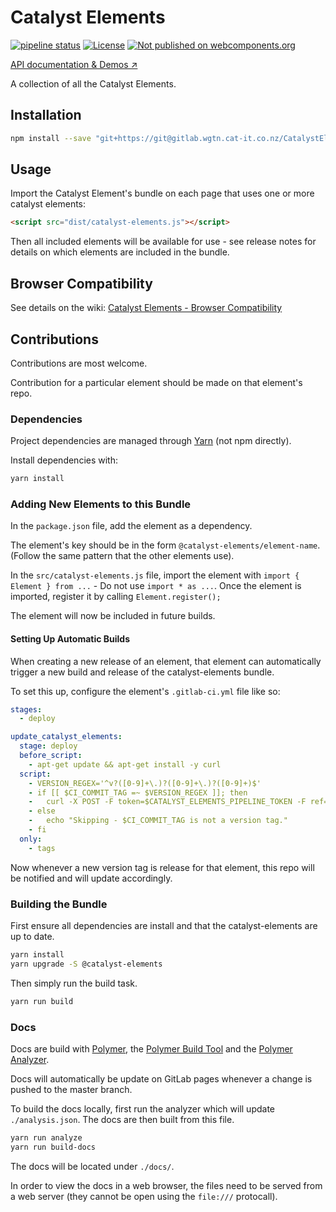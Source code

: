 # Catalyst Elements

[![pipeline status](https://gitlab.wgtn.cat-it.co.nz/CatalystElements/CatalystElements/badges/master/pipeline.svg)](https://gitlab.wgtn.cat-it.co.nz/CatalystElements/CatalystElements/pipelines)
[![License](https://img.shields.io/badge/license-BSD%203--Clause-blue.svg)](LICENSE)
[![Not published on webcomponents.org](https://img.shields.io/badge/webcomponents.org-unpublished-red.svg)](https://gitlab.wgtn.cat-it.co.nz/CatalystElements/CatalystElements)

[API documentation & Demos ↗](http://catalystelements.pages.gitlab.wgtn.cat-it.co.nz/CatalystElements/)

A collection of all the Catalyst Elements.

## Installation

```sh
npm install --save "git+https://git@gitlab.wgtn.cat-it.co.nz/CatalystElements/CatalystElements.git"
```

## Usage

Import the Catalyst Element's bundle on each page that uses one or more catalyst elements:

```html
<script src="dist/catalyst-elements.js"></script>
```

Then all included elements will be available for use - see release notes for details on which elements are included in the bundle.

## Browser Compatibility

See details on the wiki: [Catalyst Elements - Browser Compatibility](https://wiki.wgtn.cat-it.co.nz/wiki/Catalyst_Elements#Browser_Compatibility)

## Contributions

Contributions are most welcome.

Contribution for a particular element should be made on that element's repo.

### Dependencies

Project dependencies are managed through [Yarn](https://yarnpkg.com/lang/en/docs/install/) (not npm directly).

Install dependencies with:

```sh
yarn install
```

### Adding New Elements to this Bundle

In the `package.json` file, add the element as a dependency.

The element's key should be in the form `@catalyst-elements/element-name`.  
(Follow the same pattern that the other elements use).

In the `src/catalyst-elements.js` file, import the element with `import { Element } from ...` - Do not use `import * as ...`.
Once the element is imported, register it by calling `Element.register();`

The element will now be included in future builds.

#### Setting Up Automatic Builds

When creating a new release of an element, that element can automatically trigger a new build and release of the catalyst-elements bundle.

To set this up, configure the element's `.gitlab-ci.yml` file like so:

```yml
stages:
  - deploy

update_catalyst_elements:
  stage: deploy
  before_script:
    - apt-get update && apt-get install -y curl
  script:
    - VERSION_REGEX='^v?([0-9]+\.)?([0-9]+\.)?([0-9]+)$'
    - if [[ $CI_COMMIT_TAG =~ $VERSION_REGEX ]]; then
    -   curl -X POST -F token=$CATALYST_ELEMENTS_PIPELINE_TOKEN -F ref=CATALYST_ELEMENTS_PIPELINE_REF https://gitlab.wgtn.cat-it.co.nz/api/v4/projects/1077/trigger/pipeline
    - else
    -   echo "Skipping - $CI_COMMIT_TAG is not a version tag."
    - fi
  only:
    - tags
```

Now whenever a new version tag is release for that element, this repo will be notified and will update accordingly.

### Building the Bundle

First ensure all dependencies are install and that the catalyst-elements are up to date.

```sh
yarn install
yarn upgrade -S @catalyst-elements
```

Then simply run the build task.

```sh
yarn run build
```

### Docs

Docs are build with [Polymer](https://www.polymer-project.org/), the [Polymer Build Tool](https://github.com/Polymer/polymer-build) and the [Polymer Analyzer](https://github.com/Polymer/polymer-analyzer).

Docs will automatically be update on GitLab pages whenever a change is pushed to the master branch.

To build the docs locally, first run the analyzer which will update `./analysis.json`. The docs are then built from this file.

```sh
yarn run analyze
yarn run build-docs
```

The docs will be located under `./docs/`.

In order to view the docs in a web browser, the files need to be served from a web server (they cannot be open using the `file:///` protocall).

